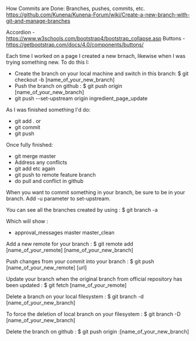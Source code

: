 

How Commits are Done:
Branches, pushes, commits, etc.
https://github.com/Kunena/Kunena-Forum/wiki/Create-a-new-branch-with-git-and-manage-branches

Accordion - https://www.w3schools.com/bootstrap4/bootstrap_collapse.asp
Buttons - https://getbootstrap.com/docs/4.0/components/buttons/

Each time I worked on a page I created a new brnach, likewise when I was trying something new. To do this I:
- Create the branch on your local machine and switch in this branch: $ git checkout -b [name_of_your_new_branch]
- Push the branch on github : $ git push origin [name_of_your_new_branch]
-    git push --set-upstream origin ingredient_page_update

As I was finished something I'd do:
- git add . or 
- git commit
- git push

Once fully finished:
- git merge master
- Address any conflicts
- git add etc again
- git push to remote feature branch
- do pull and conflict in github

When you want to commit something in your branch, be sure to be in your branch. Add -u parameter to set-upstream.

You can see all the branches created by using : $ git branch -a

Which will show :
* approval_messages
  master
  master_clean

Add a new remote for your branch : $ git remote add [name_of_your_remote] [name_of_your_new_branch]

Push changes from your commit into your branch : $ git push [name_of_your_new_remote] [url]

Update your branch when the original branch from official repository has been updated : $ git fetch [name_of_your_remote]

Delete a branch on your local filesystem : $ git branch -d [name_of_your_new_branch]

To force the deletion of local branch on your filesystem : $ git branch -D [name_of_your_new_branch]

Delete the branch on github : $ git push origin :[name_of_your_new_branch]

